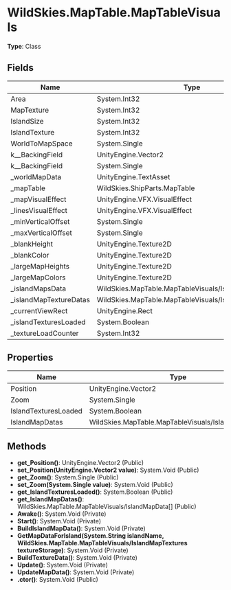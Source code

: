 ﻿# WildSkies.MapTable.MapTableVisuals

**Type**: Class

## Fields

| Name | Type | Access |
|------|------|--------|
| Area | System.Int32 | Public |
| MapTexture | System.Int32 | Private |
| IslandSize | System.Int32 | Private |
| IslandTexture | System.Int32 | Private |
| WorldToMapSpace | System.Single | Private |
| <Position>k__BackingField | UnityEngine.Vector2 | Private |
| <Zoom>k__BackingField | System.Single | Private |
| _worldMapData | UnityEngine.TextAsset | Private |
| _mapTable | WildSkies.ShipParts.MapTable | Private |
| _mapVisualEffect | UnityEngine.VFX.VisualEffect | Private |
| _linesVisualEffect | UnityEngine.VFX.VisualEffect | Private |
| _minVerticalOffset | System.Single | Private |
| _maxVerticalOffset | System.Single | Private |
| _blankHeight | UnityEngine.Texture2D | Private |
| _blankColor | UnityEngine.Texture2D | Private |
| _largeMapHeights | UnityEngine.Texture2D | Private |
| _largeMapColors | UnityEngine.Texture2D | Private |
| _islandMapsData | WildSkies.MapTable.MapTableVisuals/IslandMapData[] | Private |
| _islandMapTextureDatas | WildSkies.MapTable.MapTableVisuals/IslandMapTextures[] | Private |
| _currentViewRect | UnityEngine.Rect | Private |
| _islandTexturesLoaded | System.Boolean | Private |
| _textureLoadCounter | System.Int32 | Private |

## Properties

| Name | Type | Access |
|------|------|--------|
| Position | UnityEngine.Vector2 | Public |
| Zoom | System.Single | Public |
| IslandTexturesLoaded | System.Boolean | Public |
| IslandMapDatas | WildSkies.MapTable.MapTableVisuals/IslandMapData[] | Public |

## Methods

- **get_Position()**: UnityEngine.Vector2 (Public)
- **set_Position(UnityEngine.Vector2 value)**: System.Void (Public)
- **get_Zoom()**: System.Single (Public)
- **set_Zoom(System.Single value)**: System.Void (Public)
- **get_IslandTexturesLoaded()**: System.Boolean (Public)
- **get_IslandMapDatas()**: WildSkies.MapTable.MapTableVisuals/IslandMapData[] (Public)
- **Awake()**: System.Void (Private)
- **Start()**: System.Void (Private)
- **BuildIslandMapData()**: System.Void (Private)
- **GetMapDataForIsland(System.String islandName, WildSkies.MapTable.MapTableVisuals/IslandMapTextures textureStorage)**: System.Void (Private)
- **BuildTextureData()**: System.Void (Private)
- **Update()**: System.Void (Private)
- **UpdateMapData()**: System.Void (Private)
- **.ctor()**: System.Void (Public)

